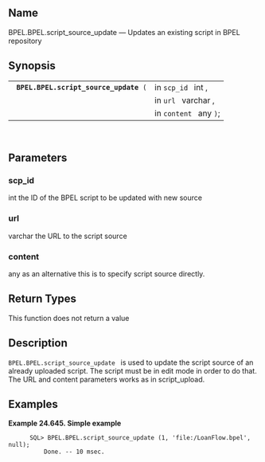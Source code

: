 <div id="fn_bpel_script_source_update" class="refentry">

<div class="titlepage">

</div>

<div class="refnamediv">

## Name

BPEL.BPEL.script_source_update — Updates an existing script in BPEL
repository

</div>

<div class="refsynopsisdiv">

## Synopsis

<div id="fsyn_script_source_update_01" class="funcsynopsis">

|                                             |                        |
|---------------------------------------------|------------------------|
| ` `**`BPEL.BPEL.script_source_update`**` (` | in `scp_id ` int ,     |
|                                             | in `url ` varchar ,    |
|                                             | in `content ` any `)`; |

<div class="funcprototype-spacer">

 

</div>

</div>

</div>

<div id="params_script_source_update_01" class="refsect1">

## Parameters

<div id="id130128" class="refsect2">

### scp_id

<span class="type">int </span> the ID of the BPEL script to be updated
with new source

</div>

<div id="id130132" class="refsect2">

### url

<span class="type">varchar </span> the URL to the script source

</div>

<div id="id130136" class="refsect2">

### content

<span class="type">any </span> as an alternative this is to specify
script source directly.

</div>

</div>

<div id="ret_script_source_update_01" class="refsect1">

## Return Types

This function does not return a value

</div>

<div id="desc_script_source_update_01" class="refsect1">

## Description

`BPEL.BPEL.script_source_update ` is used to update the script source of
an already uploaded script. The script must be in edit mode in order to
do that. The URL and content parameters works as in script_upload.

</div>

<div id="examples_script_source_update_01" class="refsect1">

## Examples

<div id="ex_script_source_update_01" class="example">

**Example 24.645. Simple example**

<div class="example-contents">

``` screen
      SQL> BPEL.BPEL.script_source_update (1, 'file:/LoanFlow.bpel', null);
          Done. -- 10 msec.
      
```

</div>

</div>

  

</div>

</div>
